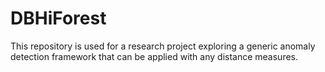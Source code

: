 # DBHiForest
This repository is used for a research project exploring a generic anomaly detection framework that can be applied with any distance measures.

